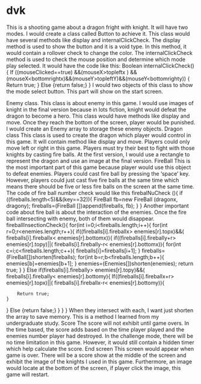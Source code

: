 # dvk
This is a shooting game about a dragon fright with knight. It will have two modes. I would create a class called Button to achieve it. This class would have several methods like display and internalClickCheck.
The display method is used to show the button and it is a void type. In this method, it would contain a rollover check to change the color.
The internalClickCheck method is used to check the mouse position and determine which mode play selected. It would have the code like this:
		Boolean internalClickCheck() {
If ((mouseClicked==true) &&(mouseX>topleftx ) &&(mouseX<bottomrightx)&&(mouseY>topleftY)&&(mouseY<bottomrighty))
{
	Return true;
}
Else {return false;}
}
I would two objects of this class to show the mode select button. This part will show on the start screen.

Enemy class.
This class is about enemy in this game. I would use images of knight in the final version because in lots fiction, knight would defeat the dragon to become a hero. This class would have methods like display and move. Once they reach the bottom of the screen, player would be punished.
I would create an Enemy array to storage these enemy objects.
Dragon class
This class is used to create the dragon which player would control in this game. It will contain method like display and move. Players could only move left or right in this game. Players must try their best to fight with those knights by casting fire balls.
At the first version, I would use a rectangle to represent the dragon and use an image at the final version.
FireBall
This is the most important part of this game because player would use this object to defeat enemies. Players could cast fire ball by pressing the ‘space’ key. However, players could just cast five fire balls at the same time which means there should be five or less fire balls on the screen at the same time.
The code of fire ball number check would like this
		firebalNuCheck (){
			if ((fireballs.length<5)&&(key==32)){
				FireBall fb=new FireBall (dragonx, dragony);
				fireballs=(FireBall [])append(fireballs, fb);
}
}
Another important code about fire ball is about the interaction of the enemies. Once the fire ball intersecting with enemy, both of them would disappear. 
	fireballInsectionCheck(){
		for(int i=0;i<fireballs.length;i++){
		for(int r=0;r<enemies.length;r++){
if((fireballs[i].fireballx> enemies[r].topx)&&( fireballs[i].fireballx< enemies[r].bottomx)){
		if((fireballs[i].firebally+r> enemies[r].topy)||( fireballs[i].firebally-r< enemies[r].bottomx)){
		for(int c=i;c<fireballs.length;c++){
			fireballs[i]=fireballs[i+1];
}
fireballs=(FireBall[])shorten(fireballs);
for(int b=r;b<fireballs.length;b++){
	enemies[b]=enemies[b+1];
}
enemies=(Enemies[])shorten(enemies);
					return true;
				}
}
Else if(fireballs[i].firebally> enemies[r].topy)&&( fireballs[i].firebally< enemies[r].bottomy){
	If((fireballs[i].fireballx+r> enemies[r].topx)||( fireballs[i].fireballx-r< enemies[r].bottomy)){
		
		Return true;
	}
}
Else {return false;}
}
}
}
When they intersect with each, I want just shorten the array to save memory. This is a method I learned from my undergraduate study.
Score
The score will not exhibit until game overs. In the time based, the score adds based on the time player played and the enemies number player had destroyed.
In the challenge mode, there will be no time limitation in this game. However, it would still contain a hidden timer which help calculate the score.
End screen
This screen would appear when game is over. There will be a score show at the middle of the screen and exhibit the image of the knights I used in this game. 
Furthermore, an image would locate at the bottom of the screen, if player click the image, this game will restart.
